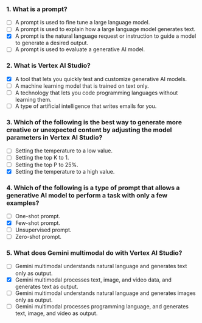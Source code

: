### 1. What is a prompt?
- [ ] A prompt is used to fine tune a large language model.
- [ ] A prompt is used to explain how a large language model generates text.
- [x] A prompt is the natural language request or instruction to guide a model to generate a desired output.
- [ ] A prompt is used to evaluate a generative AI model.

### 2. What is Vertex AI Studio?
- [x] A tool that lets you quickly test and customize generative AI models.
- [ ] A machine learning model that is trained on text only.
- [ ] A technology that lets you code programming languages without learning them.
- [ ] A type of artificial intelligence that writes emails for you.

### 3. Which of the following is the best way to generate more creative or unexpected content by adjusting the model parameters in Vertex AI Studio?
- [ ] Setting the temperature to a low value.
- [ ] Setting the top K to 1.
- [ ] Setting the top P to 25%.
- [x] Setting the temperature to a high value.

### 4. Which of the following is a type of prompt that allows a generative AI model to perform a task with only a few examples?
- [ ] One-shot prompt.
- [x] Few-shot prompt.
- [ ] Unsupervised prompt.
- [ ] Zero-shot prompt.

### 5. What does Gemini multimodal do with Vertex AI Studio?
- [ ] Gemini multimodal understands natural language and generates text only as output.
- [x] Gemini multimodal processes text, image, and video data, and generates text as output.
- [ ] Gemini multimodal understands natural language and generates images only as output.
- [ ] Gemini multimodal processes programming language, and generates text, image, and video as output.
